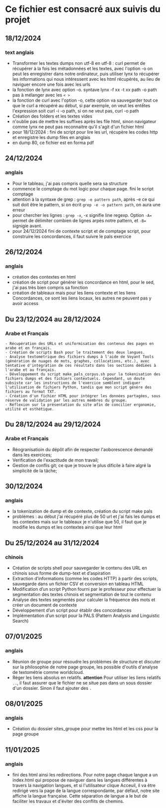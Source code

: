 # Ce fichier est consacré aux suivis du projet
## 18/12/2024
### text anglais
- Transformer les textes dumps non utf-8 en utf-8 : curl permet de récupérer à la fois les métadonnées et les textes, avec l'option -o on peut les enregistrer dans notre ordinateur, puis utiliser lynx to récupérer les informations qui nous intéressent avec les html récupérés, au lieu de naviguer encore une fois avec les urls
- la fonction de lynx avec option -o. syntave lynx -f xx -t xx path -o path pas à mélanger avec les `< >`
- la fonction de curl avec l'option -o, cette option va sauvegarder tout ce que le curl a récupéré au début, si par exemple, on veut les entếtes l'expression soit curl -i -o path, si on ne veut pas, curl -o path
- Création des folders et les textes vides
- n'oublie pas de mettre les suffixes après les file html, sinon navigateur comme lynx ne peut pas reconnaitre qu'il s'agit d'un fichier html
- pour 18/12/2024 : fini de script pour lire les url, récupère les codes http  et enregistre les dump files en anglais
- en dump 80, ce fichier est en forma pdf
## 24/12/2024
### anglais
- Pour le tableau, j'ai pas compris quelle sera sa structure 
- commence le comptage du mot logic pour chaque page. fini le script comptage 
- attention à la syntaxe de grep : `grep -e pattern path`, après -e ce qui suit doit être le pattern, si on écrit `grep -e -o pattern path`, on aura une erreur
- pour chercher les lignes : `grep -x`, -x signifie line regexp. Option `-A=` permet de délimiter combien de lignes arpès notre pattern, et `-B=` signigie avant. 
- pour 24/12/2024 fini de contexte script et de comptage script, pour construire les concordances, il faut suivre le pals exercice
## 26/12/2024
### anglais
- création des contextes en html
- création de script pour générer les concordance en html, pour le sed, j'ai pas très bien compris sa fonction
- création de tableaux mais pour les liens contexte et les liens Concordances, ce sont les liens locaux, les autres ne peuvent pas y avoir access

## Du 23/12/2024 au 28/12/2024
### Arabe et Français

    - Récupération des URLs et uniformisation des contenus des pages en arabe et en français.
    - Création de scripts Bash pour le traitement des deux langues.
    - Analyse textométrique des fichiers dumps à l'aide de Voyant Tools (génération de nuages de mots, graphes, collocations, etc.), avec tentative d'intégration de ces résultats dans les sections dédiées à l'arabe et au français.
    - Développement du script make_pals_corpus.sh pour la tokenisation des fichiers dumps et des fichiers contextuels. Cependant, un doute subsiste car les instructions de l'exercice semblent indiquer l'utilisation de fichiers Python, tandis que mon script génère des fichiers au format TXT.
    - Création d'un fichier HTML pour intégrer les données partagées, sous réserve de validation par les autres membres du groupe.
    - Réflexion sur la présentation du site afin de concilier ergonomie, utilité et esthétique.

## Du 28/12/2024 au 29/12/2024
### Arabe et Français

- Réogranisatioin du dépôt afin de respecter l'aoborescence demandé dans les exercices;
- Verification de l'exactitude de mon travail;
- Gestion de conflis git; ce que je trouve le plus dificile à faire algré la simplicité de la tâche; 

## 30/12/2024
### anglais
- la tokenization de dump et de contexte, création du script make pals
- problèmes : au début j'ai récupéré plus de 50 url et j'ai fais les dumps et les contextes mais sur le tableaux je n'utilise que 50, il faut que je modifie les dumps et les contextes ainsi que leur html

## Du 25/12/2024 au 31/12/2024
### chinois
- Création de scripts shell pour sauvegarder le contenu des URL en chinois sous forme de dump-text et d’aspiration 
- Extraction d’informations (comme les codes HTTP) à partir des scripts, sauvegarde dans un fichier CSV et conversion en tableau HTML 
- Modification d’un script Python fourni par le professeur pour effectuer la segmentation des textes chinois et segmentation de tout le contenu 
- Analyse des textes segmentés pour calculer la fréquence des mots et créer un document de contexte 
- Développement d’un script pour établir des concordances 
- Implémentation d’un script pour la PALS (Pattern Analysis and Linguistic Search) 

## 07/01/2025
### anglais
- Réunion de groupe pour résoudre les problèmes de structure et discuter sur la philosophie de notre page groupe, les possible d'outils d'analyse de textométrie comme worldcloud.
- Réger les liens absolus en relatifs. **attention** Pour utiliser les liens relatifs `..`, il faut assurer que le fichier ne se situe pas dans un sous dossier d'un dossier. Sinon il faut ajouter des `.`

## 08/01/2025
### anglais
- Création du dossier sites_groupe pour mettre les html et les css pour la page groupe

## 11/01/2025
### anglais
- fini des html ainsi les redirections. Pour notre page chaque langue a un index.html qui propose de naviguer dans les langues différentes à travers la navigation langues, et si l'utilisateur clique Acceuil, il va être redirigé vers la page de la langue correspondante, par défaut, notre site affiche la langue française. Cette séparation de langue a le but de faciliter les travaux et d'éviter des conflits de chemins.
